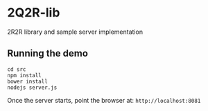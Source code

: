 # 2Q2R-lib
2R2R library and sample server implementation


## Running the demo

```
cd src
npm install
bower install
nodejs server.js
```

Once the server starts, point the browser at: `http://localhost:8081`

